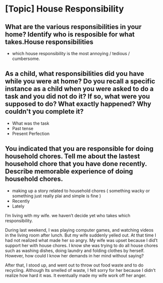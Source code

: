 # [Topic] House Responsibility


## What are the various responsibilities in your home? Identify who is resposible for what takes.House responsibilities

- which house responsibility is the most annoying / tedious / cumbersome.

## As a child, what responsibilities did you have while you were at home? Do you recall a specific instance as a child when you were asked to do a task and you did not do it? If so, what were you supposed to do? What exactly happened? Why couldn't you complete it?

- What was the task
- Past tense
- Present Perfection


## You indicated that you are responsible for doing household chores. Tell me about the lastest household chore that you have done recently. Describe memorable experience of doing household chores.

- making up a story related to household chores ( something wacky or something just really plai and simple is fine )
- Recently
- Lately

I’m living with my wife. we haven’t decide yet who takes which responsibility. 

During last weekend, I was playing computer games, and watching videos in the living room after lunch. But my wife suddenly yelled out. At that time I had not realized what made her so angry. My wife was upset because I did’t support her with house chores. I know she was trying to do all house chores such as  washing dishes, doing laundry and folding clothes by herself. However, how could I know her demands in her mind without saying?

After that, I stood up, and went out to throw out food waste and to do recycling.  Although Its smelled of waste, I felt sorry for her because I didn’t realize how hard it was. It eventually made my wife work off her anger.
 
